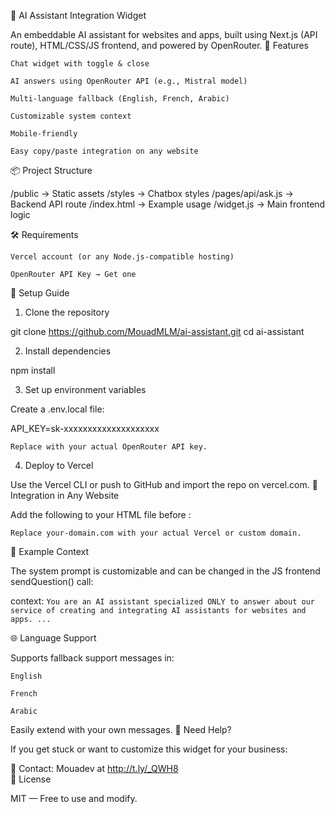 🧠 AI Assistant Integration Widget

An embeddable AI assistant for websites and apps, built using Next.js (API route), HTML/CSS/JS frontend, and powered by OpenRouter.
🚀 Features

    Chat widget with toggle & close

    AI answers using OpenRouter API (e.g., Mistral model)

    Multi-language fallback (English, French, Arabic)

    Customizable system context

    Mobile-friendly

    Easy copy/paste integration on any website

📦 Project Structure

/public            → Static assets
/styles            → Chatbox styles
/pages/api/ask.js  → Backend API route
/index.html        → Example usage
/widget.js         → Main frontend logic

🛠 Requirements

    Vercel account (or any Node.js-compatible hosting)

    OpenRouter API Key → Get one

🔧 Setup Guide
1. Clone the repository

git clone https://github.com/MouadMLM/ai-assistant.git
cd ai-assistant

2. Install dependencies

npm install

3. Set up environment variables

Create a .env.local file:

API_KEY=sk-xxxxxxxxxxxxxxxxxxxx

    Replace with your actual OpenRouter API key.

4. Deploy to Vercel

Use the Vercel CLI or push to GitHub and import the repo on vercel.com.
🧩 Integration in Any Website

Add the following to your HTML file before </body>:

<!-- Include the AI Assistant Widget -->
<link rel="stylesheet" href="https://your-domain.com/styles/chatbox.css" />
<div id="chat-box-wrapper">
  <!-- Chatbox will be injected here -->
</div>
<script src="https://your-domain.com/widget.js" defer></script>

    Replace your-domain.com with your actual Vercel or custom domain.

🧪 Example Context

The system prompt is customizable and can be changed in the JS frontend sendQuestion() call:

context: `You are an AI assistant specialized ONLY to answer about our service of creating and integrating AI assistants for websites and apps. ...`

🌐 Language Support

Supports fallback support messages in:

    English

    French

    Arabic

Easily extend with your own messages.
🤝 Need Help?

If you get stuck or want to customize this widget for your business:

📧 Contact: Mouadev at http://t.ly/_QWH8 </br>
📄 License

MIT — Free to use and modify.
